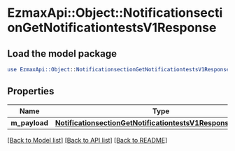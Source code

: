 # EzmaxApi::Object::NotificationsectionGetNotificationtestsV1Response

## Load the model package
```perl
use EzmaxApi::Object::NotificationsectionGetNotificationtestsV1Response;
```

## Properties
Name | Type | Description | Notes
------------ | ------------- | ------------- | -------------
**m_payload** | [**NotificationsectionGetNotificationtestsV1ResponseMPayload**](NotificationsectionGetNotificationtestsV1ResponseMPayload.md) |  | 

[[Back to Model list]](../README.md#documentation-for-models) [[Back to API list]](../README.md#documentation-for-api-endpoints) [[Back to README]](../README.md)


